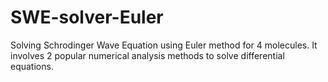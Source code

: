 # SWE-solver-Euler
Solving Schrodinger Wave Equation using Euler method for 4 molecules. It involves 2 popular numerical analysis methods to solve differential equations.
